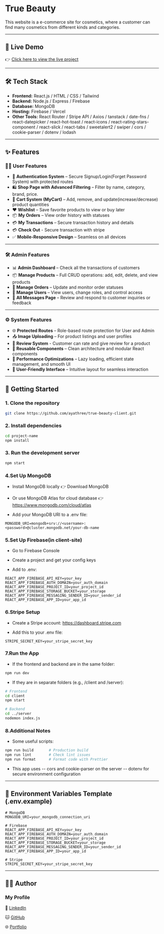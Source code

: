 # True Beauty 

This website is a e-commerce site for cosmetics, where a customer can find many cosmetics from different kinds and categories.

---

## 🚀 Live Demo

👉 [Click here to view the live project](https://true-beauty-2d58d.web.app)

---

## 🛠️ Tech Stack

- **Frontend:** React.js / HTML / CSS / Tailwind 
- **Backend:** Node.js / Express / Firebase
- **Database:** MongoDB
- **Hosting:** Firebase / Vercel 
- **Other Tools:**  React Router / Stripe API / Axios / tanstack / date-fns / react-datepicker / react-hot-toast / react-icons / react-rating-stars-component / react-slick / react-tabs / sweetalert2 / swiper / cors / cookie-parser / dotenv / lodash

---

## ✨ Features

### 🧑‍💼 User Features

- 🔐 **Authentication System** – Secure Signup/Login(Forget Password System) with protected routes
- 🛍️ **Shop Page with Advanced Filtering** – Filter by name, category, brand, price.
- 🛒 **Cart System (MyCart)** – Add, remove, and update(increase/decrease) product quantities
- ❤️ **Wishlist** – Save favorite products to view or buy later
- 📦 **My Orders** – View order history with statuses
- 💳 **My Transactions** – Secure transaction history and details
- 💳 **Check Out** - Secure transaction with stripe
- ✅ **Mobile-Responsive Design** – Seamless on all devices

---

### 🛠️ Admin Features
- 📊 **Admin Dashboard** – Check all the transactions of customers  
- 📦 **Manage Products** – Full CRUD operations: add, edit, delete, and view products  
- 📑 **Manage Orders** – Update and monitor order statuses  
- 👥 **Manage Users** – View users, change roles, and control access  
- 💬 **All Messages Page** – Review and respond to customer inquiries or feedback

---

### ⚙️ System Features
- 🌐 **Protected Routes** – Role-based route protection for User and Admin  
- 📤 **Image Uploading** – For product listings and user profiles  
- 💬 **Review System** - Customer can rate and give review for a product
- 🧩 **Reusable Components** – Clean architecture and modular React components    
- 🚀 **Performance Optimizations** – Lazy loading, efficient state management, and smooth UI  
- 🧪 **User-Friendly Interface** – Intuitive layout for seamless interaction

---

## 🧰 Getting Started

### 1. Clone the repository

```bash
git clone https://github.com/ayathree/true-beauty-client.git

```
### 2. Install dependencies

```bash
cd project-name
npm install

```
### 3. Run the development server

```bash
npm start

```
### 4.Set Up MongoDB

- Install MongoDB locally
  👉 Download MongoDB

- Or use MongoDB Atlas for cloud database
  👉 https://www.mongodb.com/cloud/atlas

- Add your MongoDB URI to a .env file:

```env
MONGODB_URI=mongodb+srv://<username>:<password>@cluster.mongodb.net/your-db-name
```
### 5.Set Up Firebase(in client-site)

- Go to Firebase Console

- Create a project and get your config keys

- Add to .env:
```env
REACT_APP_FIREBASE_API_KEY=your_key
REACT_APP_FIREBASE_AUTH_DOMAIN=your_auth_domain
REACT_APP_FIREBASE_PROJECT_ID=your_project_id
REACT_APP_FIREBASE_STORAGE_BUCKET=your_storage
REACT_APP_FIREBASE_MESSAGING_SENDER_ID=your_sender_id
REACT_APP_FIREBASE_APP_ID=your_app_id
```
### 6.Stripe Setup

- Create a Stripe account: https://dashboard.stripe.com

- Add this to your .env file:

```env
STRIPE_SECRET_KEY=your_stripe_secret_key
```
### 7.Run the App

- If the frontend and backend are in the same folder:

 ```bash
 npm run dev
 ```
- If they are in separate folders (e.g., /client and /server):

```bash
# Frontend
cd client
npm start

# Backend
cd ../server
nodemon index.js
```

### 8.Additional Notes

- Some useful scripts:

```bash
npm run build       # Production build
npm run lint        # Check lint issues
npm run format      # Format code with Prettier
```

- This app uses
   -- cors and cookie-parser on the server
   -- dotenv for secure environment configuration


---


## 📄 Environment Variables Template (.env.example)

```env
# MongoDB
MONGODB_URI=your_mongodb_connection_uri

# Firebase
REACT_APP_FIREBASE_API_KEY=your_key
REACT_APP_FIREBASE_AUTH_DOMAIN=your_auth_domain
REACT_APP_FIREBASE_PROJECT_ID=your_project_id
REACT_APP_FIREBASE_STORAGE_BUCKET=your_storage
REACT_APP_FIREBASE_MESSAGING_SENDER_ID=your_sender_id
REACT_APP_FIREBASE_APP_ID=your_app_id

# Stripe
STRIPE_SECRET_KEY=your_stripe_secret_key

```
---

## 👨‍💻 Author

### My Profile

🔗 [LinkedIn](https://www.linkedin.com/in/nobanitaayathree)

🐱 [GitHub](https://github.com/ayathree)

🌐 [Portfolio](https://nobanitaayathree.netlify.app)




